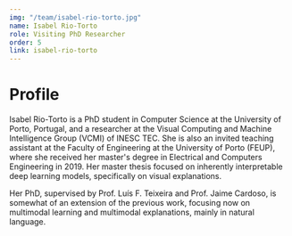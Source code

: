 ```yaml
---
img: "/team/isabel-rio-torto.jpg"
name: Isabel Rio-Torto
role: Visiting PhD Researcher
order: 5
link: isabel-rio-torto
---
```


# Profile
Isabel Rio-Torto is a PhD student in Computer Science at the University of Porto, Portugal, and a researcher at the Visual Computing and Machine Intelligence Group (VCMI) of INESC TEC. She is also an invited teaching assistant at the Faculty of Engineering at the University of Porto (FEUP), where she received her master's degree in Electrical and Computers Engineering in 2019. Her master thesis focused on inherently interpretable deep learning models, specifically on visual explanations. 

Her PhD, supervised by Prof. Luís F. Teixeira and Prof. Jaime Cardoso, is somewhat of an extension of the previous work, focusing now on multimodal learning and multimodal explanations, mainly in natural language.















